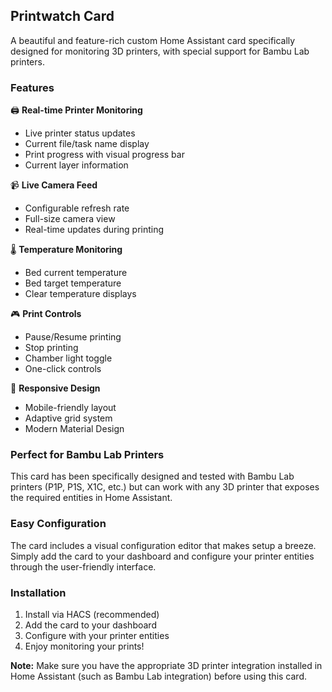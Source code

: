 ## Printwatch Card

A beautiful and feature-rich custom Home Assistant card specifically designed for monitoring 3D printers, with special support for Bambu Lab printers.

### Features

🖨️ **Real-time Printer Monitoring**
- Live printer status updates
- Current file/task name display
- Print progress with visual progress bar
- Current layer information

📹 **Live Camera Feed**
- Configurable refresh rate
- Full-size camera view
- Real-time updates during printing

🌡️ **Temperature Monitoring**
- Bed current temperature
- Bed target temperature
- Clear temperature displays

🎮 **Print Controls**
- Pause/Resume printing
- Stop printing
- Chamber light toggle
- One-click controls

📱 **Responsive Design**
- Mobile-friendly layout
- Adaptive grid system
- Modern Material Design

### Perfect for Bambu Lab Printers

This card has been specifically designed and tested with Bambu Lab printers (P1P, P1S, X1C, etc.) but can work with any 3D printer that exposes the required entities in Home Assistant.

### Easy Configuration

The card includes a visual configuration editor that makes setup a breeze. Simply add the card to your dashboard and configure your printer entities through the user-friendly interface.

### Installation

1. Install via HACS (recommended)
2. Add the card to your dashboard
3. Configure with your printer entities
4. Enjoy monitoring your prints!

**Note:** Make sure you have the appropriate 3D printer integration installed in Home Assistant (such as Bambu Lab integration) before using this card.
